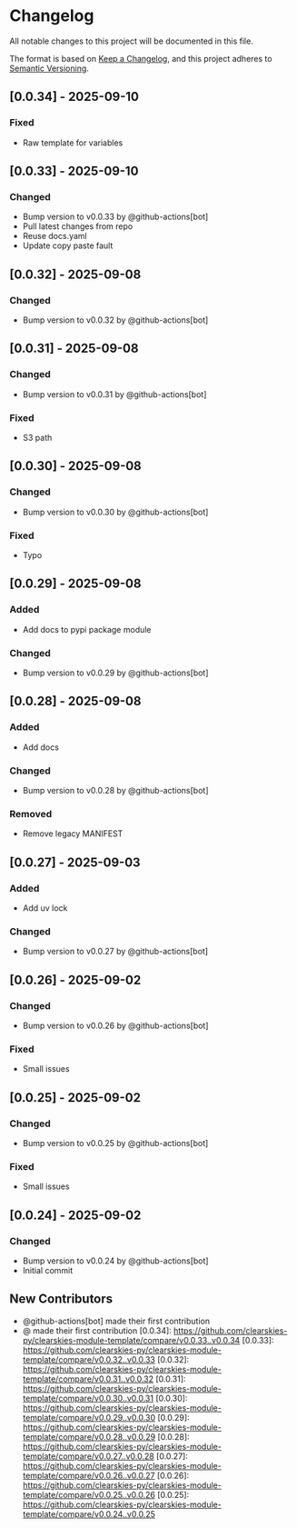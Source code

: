 # Changelog

All notable changes to this project will be documented in this file.

The format is based on [Keep a Changelog](https://keepachangelog.com/en/1.0.0/),
and this project adheres to [Semantic Versioning](https://semver.org/spec/v2.0.0.html).

## [0.0.34] - 2025-09-10

### Fixed
- Raw template for variables

## [0.0.33] - 2025-09-10

### Changed
- Bump version to v0.0.33 by @github-actions[bot]
- Pull latest changes from repo
- Reuse docs.yaml
- Update copy paste fault

## [0.0.32] - 2025-09-08

### Changed
- Bump version to v0.0.32 by @github-actions[bot]

## [0.0.31] - 2025-09-08

### Changed
- Bump version to v0.0.31 by @github-actions[bot]

### Fixed
- S3 path

## [0.0.30] - 2025-09-08

### Changed
- Bump version to v0.0.30 by @github-actions[bot]

### Fixed
- Typo

## [0.0.29] - 2025-09-08

### Added
- Add docs to pypi package module

### Changed
- Bump version to v0.0.29 by @github-actions[bot]

## [0.0.28] - 2025-09-08

### Added
- Add docs

### Changed
- Bump version to v0.0.28 by @github-actions[bot]

### Removed
- Remove legacy MANIFEST

## [0.0.27] - 2025-09-03

### Added
- Add uv lock

### Changed
- Bump version to v0.0.27 by @github-actions[bot]

## [0.0.26] - 2025-09-02

### Changed
- Bump version to v0.0.26 by @github-actions[bot]

### Fixed
- Small issues

## [0.0.25] - 2025-09-02

### Changed
- Bump version to v0.0.25 by @github-actions[bot]

### Fixed
- Small issues

## [0.0.24] - 2025-09-02

### Changed
- Bump version to v0.0.24 by @github-actions[bot]
- Initial commit

## New Contributors
* @github-actions[bot] made their first contribution
* @ made their first contribution
[0.0.34]: https://github.com/clearskies-py/clearskies-module-template/compare/v0.0.33..v0.0.34
[0.0.33]: https://github.com/clearskies-py/clearskies-module-template/compare/v0.0.32..v0.0.33
[0.0.32]: https://github.com/clearskies-py/clearskies-module-template/compare/v0.0.31..v0.0.32
[0.0.31]: https://github.com/clearskies-py/clearskies-module-template/compare/v0.0.30..v0.0.31
[0.0.30]: https://github.com/clearskies-py/clearskies-module-template/compare/v0.0.29..v0.0.30
[0.0.29]: https://github.com/clearskies-py/clearskies-module-template/compare/v0.0.28..v0.0.29
[0.0.28]: https://github.com/clearskies-py/clearskies-module-template/compare/v0.0.27..v0.0.28
[0.0.27]: https://github.com/clearskies-py/clearskies-module-template/compare/v0.0.26..v0.0.27
[0.0.26]: https://github.com/clearskies-py/clearskies-module-template/compare/v0.0.25..v0.0.26
[0.0.25]: https://github.com/clearskies-py/clearskies-module-template/compare/v0.0.24..v0.0.25

<!-- generated by git-cliff -->
